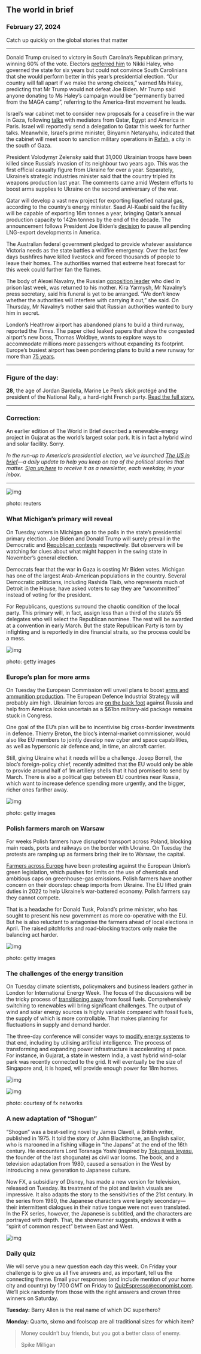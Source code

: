 ## The world in brief

### February 27, 2024

Catch up quickly on the global stories that matter



------



Donald Trump cruised to victory in South Carolina’s Republican primary, winning 60% of the vote. Electors [preferred him](https://web.archive.org/web/20240226030131/https://www.economist.com/the-economist-explains/2024/02/22/why-is-nikki-haley-losing-to-donald-trump-on-home-ground) to Nikki Haley, who governed the state for six years but could not convince South Carolinians that she would perform better in this year’s presidential election. “Our country will fall apart if we make the wrong choices,” warned Ms Haley, predicting that Mr Trump would not defeat Joe Biden. Mr Trump said anyone donating to Ms Haley’s campaign would be “permanently barred from the MAGA camp”, referring to the America-first movement he leads.

Israel’s war cabinet met to consider new proposals for a ceasefire in the war in Gaza, following [talks](https://web.archive.org/web/20240226030131/https://www.economist.com/middle-east-and-africa/2024/02/01/americas-shuttle-diplomacy-to-wind-down-the-war-in-gaza) with mediators from Qatar, Egypt and America in Paris. Israel will reportedly send a delegation to Qatar this week for further talks. Meanwhile, Israel’s prime minister, Binyamin Netanyahu, indicated that the cabinet will meet soon to sanction military operations in [Rafah](https://web.archive.org/web/20240226030131/https://www.economist.com/middle-east-and-africa/2024/02/13/if-israel-invades-hell-looms-in-rafah), a city in the south of Gaza.

President Volodymyr Zelensky said that 31,000 Ukrainian troops have been killed since Russia’s invasion of its neighbour two years ago. This was the first official casualty figure from Ukraine for over a year. Separately, Ukraine’s strategic industries minister said that the country tripled its weapons production last year. The comments came amid Western efforts to boost arms supplies to Ukraine on the second anniversary of the war.

Qatar will develop a vast new project for exporting liquefied natural gas, according to the country’s energy minister. Saad Al-Kaabi said the facility will be capable of exporting 16m tonnes a year, bringing Qatar’s annual production capacity to 142m tonnes by the end of the decade. The announcement follows President Joe Biden’s [decision](https://web.archive.org/web/20240226030131/https://www.economist.com/business/2024/02/01/joe-bidens-limits-on-lng-exports-wont-help-the-climate) to pause all pending LNG-export developments in America.

The Australian federal government pledged to provide whatever assistance Victoria needs as the state battles a wildfire emergency. Over the last few days bushfires have killed livestock and forced thousands of people to leave their homes. The authorities warned that extreme heat forecast for this week could further fan the flames.

The body of Alexei Navalny, the Russian [opposition leader](https://web.archive.org/web/20240226030131/https://www.economist.com/leaders/2024/02/16/how-alexei-navalny-robbed-putin-of-his-power) who died in prison last week, was returned to his mother. Kira Yarmysh, Mr Navalny’s press secretary, said his funeral is yet to be arranged. “We don’t know whether the authorities will interfere with carrying it out,” she said. On Thursday, Mr Navalny’s mother said that Russian authorities wanted to bury him in secret.

London’s Heathrow airport has abandoned plans to build a third runway, reported the *Times*. The paper cited leaked papers that show the congested airport’s new boss, Thomas Woldbye, wants to explore ways to accommodate millions more passengers without expanding its footprint. Europe’s busiest airport has been pondering plans to build a new runway for more than [75 years](https://web.archive.org/web/20240226030131/https://www.economist.com/britain/2018/06/28/heathrows-third-runway-could-be-blown-off-course-by-pollution).



------



### Figure of the day: 

**28**, the age of Jordan Bardella, Marine Le Pen’s slick protégé and the president of the National Rally, a hard-right French party. [Read the full story.](https://www.economist.com/europe/2024/02/25/how-marine-le-pen-is-preparing-for-power)



------



### Correction: 

An earlier edition of The World in Brief described a renewable-energy project in Gujarat as the world’s largest solar park. It is in fact a hybrid wind and solar facility. Sorry.

*In the run-up to America’s presidential election, we’ve launched* [*The US in brief*](https://www.economist.com/us-in-brief)*—a daily update to help you keep on top of the political stories that matter.* [*Sign up here*](https://www.economist.com/newsletters/us-in-brief) *to receive it as a newsletter, each weekday, in your inbox.*

------

![img](https://cdn.espresso.economist.com/files/public/images/20240302_dap305.jpg)

photo: reuters

### What Michigan’s primary will reveal

On Tuesday voters in Michigan go to the polls in the state’s presidential primary election. Joe Biden and Donald Trump will surely prevail in the Democratic and [Republican contests](https://www.economist.com/united-states/2024/02/25/why-nikki-haley-crushed-in-her-home-state-vows-to-fight-on) respectively. But observers will be watching for clues about what might happen in the swing state in November’s general election.

Democrats fear that the war in Gaza is costing Mr Biden votes. Michigan has one of the largest Arab-American populations in the country. Several Democratic politicians, including Rashida Tlaib, who represents much of Detroit in the House, have asked voters to say they are “uncommitted” instead of voting for the president.

For Republicans, questions surround the chaotic condition of the local party. This primary will, in fact, assign less than a third of the state’s 55 delegates who will select the Republican nominee. The rest will be awarded at a convention in early March. But the state Republican Party is torn by infighting and is reportedly in dire financial straits, so the process could be a mess.

![img](https://cdn.espresso.economist.com/files/public/images/20240302_dap311.jpg)

photo: getty images

### Europe’s plan for more arms

On Tuesday the European Commission will unveil plans to boost [arms and ammunition production](https://www.economist.com/europe/2024/01/14/can-europe-arm-ukraine-or-even-itself). The European Defence Industrial Strategy will probably aim high. Ukrainian forces are [on the back foot](https://www.economist.com/graphic-detail/2024/02/21/is-ukraine-losing-the-war-against-russia) against Russia and help from America looks uncertain as a $61bn military-aid package remains stuck in Congress.

One goal of the EU’s plan will be to incentivise big cross-border investments in defence. Thierry Breton, the bloc’s internal-market commissioner, would also like EU members to jointly develop new cyber and space capabilities, as well as hypersonic air defence and, in time, an aircraft carrier.

Still, giving Ukraine what it needs will be a challenge. Josep Borrell, the bloc’s foreign-policy chief, recently admitted that the EU would only be able to provide around half of 1m artillery shells that it had promised to send by March. There is also a political gap between EU countries near Russia, which want to increase defence spending more urgently, and the bigger, richer ones farther away.

![img](https://cdn.espresso.economist.com/files/public/images/20240302_dap309.jpg)

photo: getty images

### Polish farmers march on Warsaw

For weeks Polish farmers have disrupted transport across Poland, blocking main roads, ports and railways on the border with Ukraine. On Tuesday the protests are ramping up as farmers bring their ire to Warsaw, the capital.

[Farmers across Europe](https://www.economist.com/europe/2024/02/01/europes-grumpy-farmers-are-a-symptom-of-wider-malaise) have been protesting against the European Union’s green legislation, which pushes for limits on the use of chemicals and ambitious caps on greenhouse-gas emissions. Polish farmers have another concern on their doorstep: cheap imports from Ukraine. The EU lifted grain duties in 2022 to help Ukraine’s war-battered economy. Polish farmers say they cannot compete.

That is a headache for Donald Tusk, Poland’s prime minister, who has sought to present his new government as more co-operative with the EU. But he is also reluctant to antagonise the farmers ahead of local elections in April. The raised pitchforks and road-blocking tractors only make the balancing act harder.

![img](https://cdn.espresso.economist.com/files/public/images/20240302_dap303.jpg)

photo: getty images

### The challenges of the energy transition

On Tuesday climate scientists, policymakers and business leaders gather in London for International Energy Week. The focus of the discussions will be the tricky process of [transitioning away](https://www.economist.com/leaders/2023/12/13/in-a-first-cop28-targets-the-root-cause-of-climate-change) from fossil fuels. Comprehensively switching to renewables will bring significant challenges. The output of wind and solar energy sources is highly variable compared with fossil fuels, the supply of which is more controllable. That makes planning for fluctuations in supply and demand harder.

The three-day conference will consider ways to [modify energy systems](https://www.economist.com/technology-quarterly/2023/04/05/the-electric-grid-is-about-to-be-transformed) to that end, including by utilising artificial intelligence. The process of transforming and expanding power infrastructure is accelerating at pace. For instance, in Gujarat, a state in western India, a vast hybrid wind-solar park was recently connected to the grid. It will eventually be the size of Singapore and, it is hoped, will provide enough power for 18m homes.

![img](https://cdn.espresso.economist.com/files/public/images/20240302_DAC566.jpg)

![img](https://cdn.espresso.economist.com/files/public/images/20240302_dap306.jpg)

photo: courtesy of fx networks

### A new adaptation of “Shogun”

“Shogun” was a best-selling novel by James Clavell, a British writer, published in 1975. It told the story of John Blackthorne, an English sailor, who is marooned in a fishing village in “the Japans” at the end of the 16th century. He encounters Lord Toranaga Yoshi (inspired by [Tokugawa Ieyasu](https://www.economist.com/asia/2023/02/23/keeping-up-with-the-tokugawas), the founder of the last shogunate) as civil war looms. The book, and a television adaptation from 1980, caused a sensation in the West by introducing a new generation to Japanese culture.

Now FX, a subsidiary of Disney, has made a new version for television, released on Tuesday. Its treatment of the plot and lavish visuals are impressive. It also adapts the story to the sensitivities of the 21st century. In the series from 1980, the Japanese characters were largely secondary—their intermittent dialogues in their native tongue were not even translated. In the FX series, however, the Japanese is subtitled, and the characters are portrayed with depth. That, the showrunner suggests, endows it with a “spirit of common respect” between East and West.

![img](https://cdn.espresso.economist.com/files/public/images/espressoquiz.jpg)

### Daily quiz

We will serve you a new question each day this week. On Friday your challenge is to give us all five answers and, as important, tell us the connecting theme. Email your responses (and include mention of your home city and country) by 1700 GMT on Friday to [QuizEspresso@economist.com](https://mail.google.com/mail/?view=cm&fs=1&tf=1&to=QuizEspresso@economist.com). We’ll pick randomly from those with the right answers and crown three winners on Saturday.

**Tuesday:** Barry Allen is the real name of which DC superhero?

**Monday:** Quarto, sixmo and foolscap are all traditional sizes for which item?

> Money couldn’t buy friends, but you got a better class of enemy.
>
> Spike Milligan

